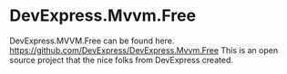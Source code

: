 DevExpress.Mvvm.Free
====================
DevExpress.MVVM.Free can be found here. https://github.com/DevExpress/DevExpress.Mvvm.Free
This is an open source project that the nice folks from DevExpress created.
